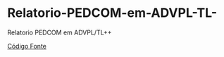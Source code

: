 # Relatorio-PEDCOM-em-ADVPL-TL-
Relatorio PEDCOM em ADVPL/TL++

[Código Fonte](/Relatorio-PEDCOM-em-ADVPL-TL-/PEDCOM.PRW)
